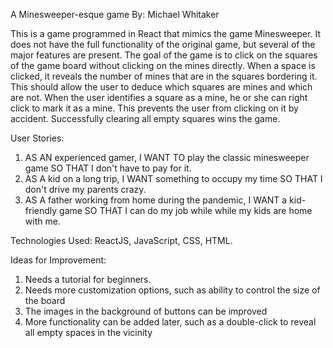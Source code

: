 A Minesweeper-esque game
By: Michael Whitaker

This is a game programmed in React that mimics the game Minesweeper. It does not have the full functionality
 of the original game, but several of the major features are present. The goal of the game is to click on the
 squares of the game board without clicking on the mines directly. When a space is clicked, it reveals the
 number of mines that are in the squares bordering it. This should allow the user to deduce which squares are
 mines and which are not. When the user identifies a square as a mine, he or she can right click to mark it 
 as a mine. This prevents the user from clicking on it by accident. Successfully clearing all empty squares wins the game.

User Stories:
1. AS AN experienced gamer, I WANT TO play the classic minesweeper game SO THAT I don't have to pay for it.
2. AS A kid on a long trip, I WANT something to occupy my time SO THAT I don't drive my parents crazy.
3. AS A father working from home during the pandemic, I WANT a kid-friendly game SO THAT I can do my job while
  while my kids are home with me.

 Technologies Used: ReactJS, JavaScript, CSS, HTML.

 Ideas for Improvement:
 1. Needs a tutorial for beginners.
 2. Needs more customization options, such as ability to control the size of the board
 3. The images in the background of buttons can be improved
 4. More functionality can be added later, such as a double-click to reveal all empty spaces in the vicinity